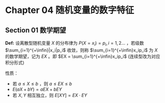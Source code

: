 # Chapter 04 随机变量的数字特征

## Section 01 数学期望

**Def:** 设离散型随机变量 $X$ 的分布律为 $P(X=x_i)=p_i,i=1,2...$ ，若级数 $\sum_{i=1}^{+\infin}|x_i|p_i$ 收敛，则称 $\sum_{i=1}^{+\infin}x_ip_i$ 为 $X$ 的数学期望，记为 $EX$ 。即 $EX = \sum_{i=1}^{+\infin}x_ip_i$ (连续型改为对应积分形式)

性质：

* 若 $a \leq X \leq b$ ，则 $a \leq EX \leq b$  
* $E(aX+bY) = aEX + bEY$ 
* 若 $X,Y$ 相互独立，则 $E[XY] = EX \cdot EY$ 



































